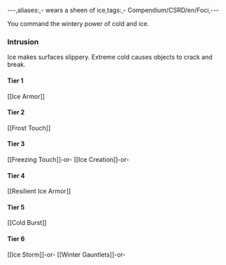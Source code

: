 ---,aliases:,- wears a sheen of ice,tags:,- Compendium/CSRD/en/Foci,---

You command the wintery power of cold and ice.
 ### Intrusion
Ice makes surfaces slippery. Extreme cold causes objects to crack and break.

#### Tier 1
[[Ice Armor]]
#### Tier 2
[[Frost Touch]]
#### Tier 3
[[Freezing Touch]]-or-
[[Ice Creation]]-or-
#### Tier 4
[[Resilient Ice Armor]]
#### Tier 5
[[Cold Burst]]
#### Tier 6
[[Ice Storm]]-or-
[[Winter Gauntlets]]-or-
